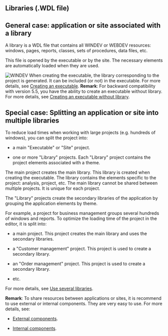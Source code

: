 
## Libraries (.WDL file) 
			



<a name="NOTE1"></a>
<a name="NOTE1_1"></a>


## General case: application or site associated with a library
<a name="general_case_application_site_associated_with_library_ELTTEXTE000116"></a>
A library is a WDL file that contains all WINDEV or WEBDEV resources: windows, pages, reports, classes, sets of procedures, data files, etc.

This file is opened by the executable or by the site. The necessary elements are automatically loaded when they are used. 

![WINDEV](https://doc.pcsoft.fr/ext/images/us/WD.png) When creating the executable, the library corresponding to the project is generated. It can be included (or not) in the executable. For more details, see [Creating an executable](../Editeurs/2025002.md). 
**Remark**: For backward compatibility with version 5.5, you have the ability to create an executable without library. For more details, see [Creating an executable without library](../Editeurs/2030025.md). 



<a name="NOTE2"></a>
<a name="NOTE2_1"></a>


## Special case: Splitting an application or site into multiple libraries
<a name="special_case_splitting_application_site_into_multiple_libraries_ELTTEXTE000140"></a>
To reduce load times when working with large projects (e.g. hundreds of windows), you can split the project into: 

- a main "Executable" or "Site" project. 

- one or more "Library" projects. Each "Library" project contains the project elements associated with a theme. 




The main project creates the main library. This library is created when creating the executable. The library contains the elements specific to the project: analysis, project, etc. The main library cannot be shared between multiple projects. It is unique for each project.

The "Library" projects create the secondary libraries of the application by grouping the application elements by theme. 

For example, a project for business management groups several hundreds of windows and reports. To optimize the loading time of the project in the editor, it is split into: 

- a main project. This project creates the main library and uses the secondary libraries. 

- a "Customer management" project. This project is used to create a secondary library. 

- an "Order management" project. This project is used to create a secondary library. 

- etc.




For more details, see [Use several libraries](../Editeurs/2030027.md). 

**Remark**: To share resources between applications or sites, it is recommend to use external or internal components. They are very easy to use. For more details, see: 

- [External components](../Editeurs/2014011.md).

- [Internal components](../Editeurs/2014100.md).





